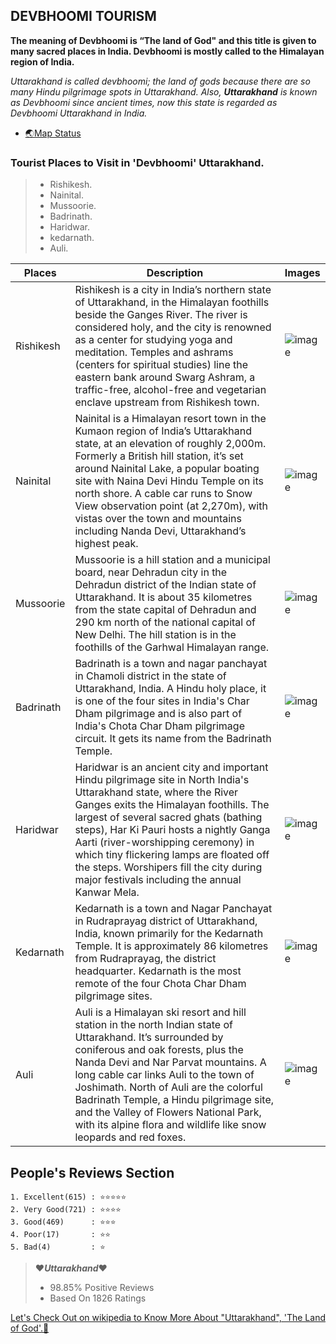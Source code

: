 ## DEVBHOOMI TOURISM
**The meaning of Devbhoomi is **“The land of God"** and this title is given to many sacred places in India. Devbhoomi is mostly called to the Himalayan region of India.**

*Uttarakhand is called devbhoomi; the land of gods because there are so many Hindu pilgrimage spots in Uttarakhand. Also, **Uttarakhand** is known as Devbhoomi since ancient times, now this state is regarded as Devbhoomi Uttarakhand in India.*
- [:earth_asia:Map Status](https://en.wikipedia.org/wiki/States_and_union_territories_of_India)

### Tourist Places to Visit in **'Devbhoomi'** Uttarakhand.
> - Rishikesh.  
> - Nainital. 
> - Mussoorie. 
> - Badrinath. 
> - Haridwar. 
> - kedarnath. 
> - Auli.

| Places | Description | Images |
| ----------- | ----------- | ---------- |
| Rishikesh | Rishikesh is a city in India’s northern state of Uttarakhand, in the Himalayan foothills beside the Ganges River. The river is considered holy, and the city is renowned as a center for studying yoga and meditation. Temples and ashrams (centers for spiritual studies) line the eastern bank around Swarg Ashram, a traffic-free, alcohol-free and vegetarian enclave upstream from Rishikesh town.  |![image](https://user-images.githubusercontent.com/113286570/202907977-5c322625-62b3-4ddc-89fd-51b0e7239470.png) |
| Nainital | Nainital is a Himalayan resort town in the Kumaon region of India’s Uttarakhand state, at an elevation of roughly 2,000m. Formerly a British hill station, it’s set around Nainital Lake, a popular boating site with Naina Devi Hindu Temple on its north shore. A cable car runs to Snow View observation point (at 2,270m), with vistas over the town and mountains including Nanda Devi, Uttarakhand’s highest peak. | ![image](https://user-images.githubusercontent.com/113286570/202906977-5bb02ef4-f46b-4b59-9054-51d2bb9addd9.png)
| Mussoorie | Mussoorie is a hill station and a municipal board, near Dehradun city in the Dehradun district of the Indian state of Uttarakhand. It is about 35 kilometres from the state capital of Dehradun and 290 km north of the national capital of New Delhi. The hill station is in the foothills of the Garhwal Himalayan range.| ![image](https://user-images.githubusercontent.com/113286570/202907175-0252bab9-7eb6-47ee-9f12-a49e95d5a648.png) |
| Badrinath | Badrinath is a town and nagar panchayat in Chamoli district in the state of Uttarakhand, India. A Hindu holy place, it is one of the four sites in India's Char Dham pilgrimage and is also part of India's Chota Char Dham pilgrimage circuit. It gets its name from the Badrinath Temple.  |![image](https://user-images.githubusercontent.com/113286570/202908114-77ec9a5e-1ea8-4bb9-887c-8b41d9c19121.png) |
| Haridwar | Haridwar is an ancient city and important Hindu pilgrimage site in North India's Uttarakhand state, where the River Ganges exits the Himalayan foothills. The largest of several sacred ghats (bathing steps), Har Ki Pauri hosts a nightly Ganga Aarti (river-worshipping ceremony) in which tiny flickering lamps are floated off the steps. Worshipers fill the city during major festivals including the annual Kanwar Mela. | ![image](https://user-images.githubusercontent.com/113286570/202908286-13a5a300-4a09-4305-8158-a5eaab7c8e0d.png) |
| Kedarnath | Kedarnath is a town and Nagar Panchayat in Rudraprayag district of Uttarakhand, India, known primarily for the Kedarnath Temple. It is approximately 86 kilometres from Rudraprayag, the district headquarter. Kedarnath is the most remote of the four Chota Char Dham pilgrimage sites.| ![image](https://user-images.githubusercontent.com/113286570/202907635-09348de6-3804-4254-8809-d5295eeee3dd.png) |
| Auli | Auli is a Himalayan ski resort and hill station in the north Indian state of Uttarakhand. It’s surrounded by coniferous and oak forests, plus the Nanda Devi and Nar Parvat mountains. A long cable car links Auli to the town of Joshimath. North of Auli are the colorful Badrinath Temple, a Hindu pilgrimage site, and the Valley of Flowers National Park, with its alpine flora and wildlife like snow leopards and red foxes.| ![image](https://user-images.githubusercontent.com/113286570/202907881-a97ed78f-7f70-48e1-b62e-bbbda837ae01.png) |

## People's Reviews Section 
  ~~~
  1. Excellent(615) : ⭐⭐⭐⭐⭐
  2. Very Good(721) : ⭐⭐⭐⭐
  3. Good(469)      : ⭐⭐⭐
  4. Poor(17)       : ⭐⭐
  5. Bad(4)         : ⭐
  ~~~
  > :heart:_**Uttarakhand**_:heart:
 > - 98.85% Positive Reviews
 > - Based On 1826 Ratings
 
[ Let's Check Out on wikipedia to Know More About "Uttarakhand", 'The Land of God'.:green_heart:](https://www.wikipedia.com)
